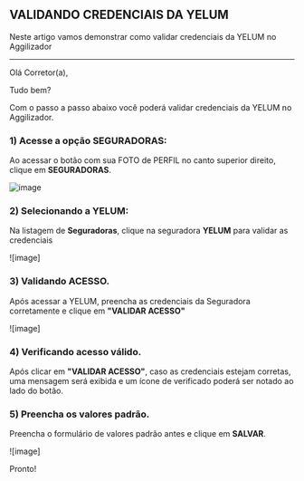 ## VALIDANDO CREDENCIAIS DA YELUM
Neste artigo vamos demonstrar como validar credenciais da YELUM no Aggilizador

---

Olá Corretor(a),

Tudo bem?

Com o passo a passo abaixo você poderá validar credenciais da YELUM no Aggilizador.

### 1) Acesse a opção SEGURADORAS:

Ao acessar o botão com sua FOTO de PERFIL no canto superior direito, clique em **SEGURADORAS**.

![image](https://conversu-partner-assets.s3.sa-east-1.amazonaws.com/agger/wiki/seguradoras/validando-credenciais/c220eb72-5169-48ab-b4df-330f11a099aa.png)

### 2) Selecionando a YELUM:

Na listagem de **Seguradoras**, clique na seguradora **YELUM** para validar as credenciais

![image]

### 3) Validando ACESSO.

Após acessar a YELUM, preencha as credenciais da Seguradora corretamente e clique em **"VALIDAR ACESSO"**

![image]

### 4) Verificando acesso válido.

Após clicar em **"VALIDAR ACESSO"**, caso as credenciais estejam corretas, uma mensagem será exibida e um ícone de verificado poderá ser notado ao lado do botão.

### 5) Preencha os valores padrão.

Preencha o formulário de valores padrão antes e clique em **SALVAR**.

![image]

Pronto!
